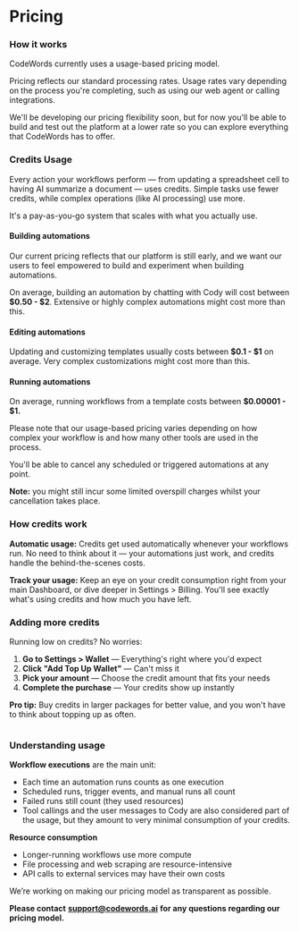 # Pricing

### How it works

CodeWords currently uses a usage-based pricing model.

Pricing reflects our standard processing rates. Usage rates vary depending on the process you're completing, such as using our web agent or calling integrations.

We'll be developing our pricing flexibility soon, but for now you'll be able to build and test out the platform at a lower rate so you can explore everything that CodeWords has to offer.

### Credits Usage

Every action your workflows perform — from updating a spreadsheet cell to having AI summarize a document — uses credits. Simple tasks use fewer credits, while complex operations (like AI processing) use more.

It's a pay-as-you-go system that scales with what you actually use.

#### Building automations

Our current pricing reflects that our platform is still early, and we want our users to feel empowered to build and experiment when building automations.

On average, building an automation by chatting with Cody will cost between **$0.50 - $2**. Extensive or highly complex automations might cost more than this.

#### Editing automations

Updating and customizing templates usually costs between **$0.1 - $1** on average. Very complex customizations might cost more than this.

#### Running automations

On average, running workflows from a template costs between **$0.00001 - $1.**

Please note that our usage-based pricing varies depending on how complex your workflow is and how many other tools are used in the process.

You'll be able to cancel any scheduled or triggered automations at any point.&#x20;

**Note:** you might still incur some limited overspill charges whilst your cancellation takes place.

### How credits work

**Automatic usage:** Credits get used automatically whenever your workflows run. No need to think about it — your automations just work, and credits handle the behind-the-scenes costs.

**Track your usage:** Keep an eye on your credit consumption right from your main Dashboard, or dive deeper in Settings > Billing. You'll see exactly what's using credits and how much you have left.

### Adding more credits

Running low on credits? No worries:

1. **Go to Settings > Wallet** — Everything's right where you'd expect
2. **Click "Add Top Up Wallet"** — Can't miss it
3. **Pick your amount** — Choose the credit amount that fits your needs
4. **Complete the purchase** — Your credits show up instantly

**Pro tip:** Buy credits in larger packages for better value, and you won't have to think about topping up as often.

<figure><img src="../.gitbook/assets/wallet.gif" alt=""><figcaption></figcaption></figure>

### Understanding usage

**Workflow executions** are the main unit:

* Each time an automation runs counts as one execution
* Scheduled runs, trigger events, and manual runs all count
* Failed runs still count (they used resources)
* Tool callings and the user messages to Cody are also considered part of the usage, but they amount to very minimal consumption of your credits.

**Resource consumption**

* Longer-running workflows use more compute
* File processing and web scraping are resource-intensive
* API calls to external services may have their own costs



We’re working on making our pricing model as transparent as possible.

**Please contact** [**support@codewords.ai**](mailto:support@codewords.ai) **for any questions regarding our pricing model.**



